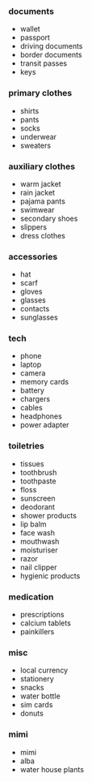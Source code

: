 ### documents
- wallet
- passport
- driving documents
- border documents
- transit passes
- keys

### primary clothes
- shirts
- pants
- socks
- underwear
- sweaters

### auxiliary clothes
- warm jacket
- rain jacket
- pajama pants
- swimwear
- secondary shoes
- slippers
- dress clothes

### accessories
- hat
- scarf
- gloves
- glasses
- contacts
- sunglasses

### tech
- phone
- laptop
- camera
- memory cards
- battery
- chargers
- cables
- headphones
- power adapter

### toiletries
- tissues
- toothbrush
- toothpaste
- floss
- sunscreen
- deodorant
- shower products
- lip balm
- face wash
- mouthwash 
- moisturiser
- razor
- nail clipper
- hygienic products

### medication
- prescriptions
- calcium tablets
- painkillers

### misc
- local currency
- stationery
- snacks
- water bottle
- sim cards
- donuts

### mimi
- mimi
- alba
- water house plants

